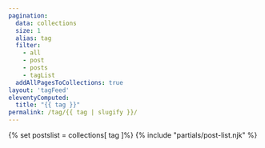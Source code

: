 ```yaml
---
pagination:
  data: collections
  size: 1
  alias: tag
  filter:
    - all
    - post
    - posts
    - tagList
  addAllPagesToCollections: true
layout: 'tagFeed'
eleventyComputed:
  title: "{{ tag }}"
permalink: /tag/{{ tag | slugify }}/
---
```


{% set postslist = collections[ tag ]%}
{% include "partials/post-list.njk" %}